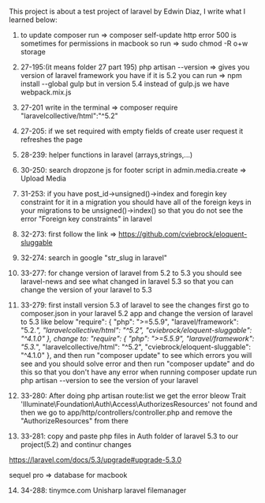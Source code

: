 This project is about a test project of laravel by Edwin Diaz, I write what I learned below:

1. to update composer run => composer self-update
http error 500 is sometimes for permissions in macbook so run => sudo chmod -R o+w storage

2. 27-195:(it means folder 27 part 195)
php artisan --version => gives you version of laravel framework you have
if it is 5.2 you can run => npm install --global gulp but in version 5.4 instead of
gulp.js we have webpack.mix.js

3. 27-201
write in the terminal => composer require "laravelcollective/html":"^5.2"

4. 27-205:
if we set required with empty fields of create user request it refreshes the page

5. 28-239:
helper functions in laravel (arrays,strings,...)

6. 30-250:
search dropzone js for footer script in admin.media.create => Upload Media

7. 31-253:
if you have post_id->unsigned()->index and foregin key constraint for it in a migration you should have all of the foreign
keys in your migrations to be unsigned()->index() so that you do not see the error "Foreign key constraints" in laravel

8. 32-273:
first follow the link => https://github.com/cviebrock/eloquent-sluggable

9. 32-274:
search in google "str_slug in laravel"

10. 33-277:
for change version of laravel from 5.2 to 5.3 you should see laravel-news and see what changed in laravel 5.3 so that you can change the version of
your laravel to 5.3

11. 33-279:
first install version 5.3 of laravel to see the changes
first go to composer.json in your laravel 5.2 app and change the version of laravel to 5.3 like below
    "require": {
            "php": ">=5.5.9",
            "laravel/framework": "5.2.*",
            "laravelcollective/html": "^5.2",
            "cviebrock/eloquent-sluggable": "^4.1.0"
    },
    change to:
    "require": {
            "php": ">=5.5.9",
            "laravel/framework": "5.3.*",
            "laravelcollective/html": "^5.2",
            "cviebrock/eloquent-sluggable": "^4.1.0"
    },
and then run "composer update" to see which errors you will see
and you should solve error and then run "composer update" and do
this so that you don't have any error when running composer update
run php artisan --version to see the version of your laravel

12. 33-280:
After doing php artisan route:list we get the error bleow
Trait 'Illuminate\Foundation\Auth\Access\AuthorizesResources' not found
and then we go to app/http/controllers/controller.php and remove the "AuthorizeResources" from there

13. 33-281:
copy and paste php files in Auth folder of laravel 5.3 to our project(5.2) and continur changes

https://laravel.com/docs/5.3/upgrade#upgrade-5.3.0

sequel pro  => database for macbook

14. 34-288:
tinymce.com
Unisharp laravel filemanager